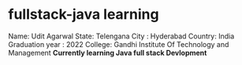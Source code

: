 # fullstack-java learning
Name: Udit Agarwal
State: Telengana
City : Hyderabad
Country: India
Graduation year : 2022
College: Gandhi Institute Of Technology and Management
**Currently learning Java full stack Devlopment**
